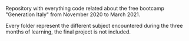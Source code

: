 Repository with everything code related about the free bootcamp "Generation Italy" from November 2020 to March 2021.

Every folder represent the different subject encountered during the three months of learning, the final project is not included.
